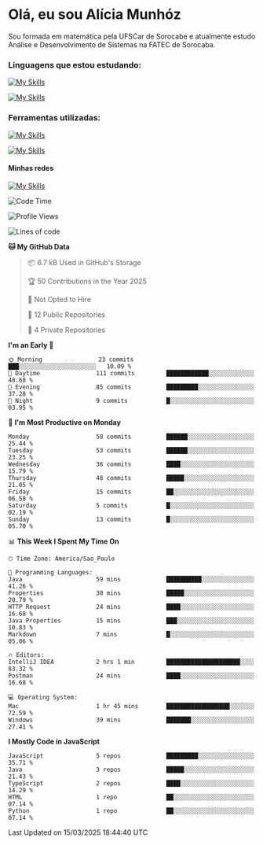 # Olá, eu sou Alícia Munhóz

<p>Sou formada em matemática pela UFSCar de Sorocabe e atualmente estudo Análise e Desenvolvimento de Sistemas na FATEC de Sorocaba.</p>

### Linguagens que estou estudando:

[![My Skills](https://skillicons.dev/icons?i=js,ts,html,css)](https://skillicons.dev)


[![My Skills](https://skillicons.dev/icons?i=nodejs,java,py,latex)](https://skillicons.dev)

### Ferramentas utilizadas:

[![My Skills](https://skillicons.dev/icons?i=vscode,discord,figma,git)](https://skillicons.dev)

[![My Skills](https://skillicons.dev/icons?i=github,gmail,mongodb,sublime)](https://skillicons.dev)

#### Minhas redes
[![My Skills](https://skillicons.dev/icons?i=linkedin)](https://www.linkedin.com/in/aliciamunhozfrancodecamargo/)

<!--START_SECTION:waka-->
![Code Time](http://img.shields.io/badge/Code%20Time-261%20hrs%2026%20mins-blue)

![Profile Views](http://img.shields.io/badge/Profile%20Views-0-blue)

![Lines of code](https://img.shields.io/badge/From%20Hello%20World%20I%27ve%20Written-96.4%20thousand%20lines%20of%20code-blue)

**🐱 My GitHub Data** 

> 📦 6.7 kB Used in GitHub's Storage 
 > 
> 🏆 50 Contributions in the Year 2025
 > 
> 🚫 Not Opted to Hire
 > 
> 📜 12 Public Repositories 
 > 
> 🔑 4 Private Repositories 
 > 
**I'm an Early 🐤** 

```text
🌞 Morning                23 commits          ███░░░░░░░░░░░░░░░░░░░░░░   10.09 % 
🌆 Daytime                111 commits         ████████████░░░░░░░░░░░░░   48.68 % 
🌃 Evening                85 commits          █████████░░░░░░░░░░░░░░░░   37.28 % 
🌙 Night                  9 commits           █░░░░░░░░░░░░░░░░░░░░░░░░   03.95 % 
```
📅 **I'm Most Productive on Monday** 

```text
Monday                   58 commits          ██████░░░░░░░░░░░░░░░░░░░   25.44 % 
Tuesday                  53 commits          ██████░░░░░░░░░░░░░░░░░░░   23.25 % 
Wednesday                36 commits          ████░░░░░░░░░░░░░░░░░░░░░   15.79 % 
Thursday                 48 commits          █████░░░░░░░░░░░░░░░░░░░░   21.05 % 
Friday                   15 commits          ██░░░░░░░░░░░░░░░░░░░░░░░   06.58 % 
Saturday                 5 commits           █░░░░░░░░░░░░░░░░░░░░░░░░   02.19 % 
Sunday                   13 commits          █░░░░░░░░░░░░░░░░░░░░░░░░   05.70 % 
```


📊 **This Week I Spent My Time On** 

```text
🕑︎ Time Zone: America/Sao_Paulo

💬 Programming Languages: 
Java                     59 mins             ██████████░░░░░░░░░░░░░░░   41.26 % 
Properties               30 mins             █████░░░░░░░░░░░░░░░░░░░░   20.79 % 
HTTP Request             24 mins             ████░░░░░░░░░░░░░░░░░░░░░   16.68 % 
Java Properties          15 mins             ███░░░░░░░░░░░░░░░░░░░░░░   10.83 % 
Markdown                 7 mins              █░░░░░░░░░░░░░░░░░░░░░░░░   05.06 % 

🔥 Editors: 
IntelliJ IDEA            2 hrs 1 min         █████████████████████░░░░   83.32 % 
Postman                  24 mins             ████░░░░░░░░░░░░░░░░░░░░░   16.68 % 

💻 Operating System: 
Mac                      1 hr 45 mins        ██████████████████░░░░░░░   72.59 % 
Windows                  39 mins             ███████░░░░░░░░░░░░░░░░░░   27.41 % 
```

**I Mostly Code in JavaScript** 

```text
JavaScript               5 repos             █████████░░░░░░░░░░░░░░░░   35.71 % 
Java                     3 repos             █████░░░░░░░░░░░░░░░░░░░░   21.43 % 
TypeScript               2 repos             ████░░░░░░░░░░░░░░░░░░░░░   14.29 % 
HTML                     1 repo              ██░░░░░░░░░░░░░░░░░░░░░░░   07.14 % 
Python                   1 repo              ██░░░░░░░░░░░░░░░░░░░░░░░   07.14 % 
```




 Last Updated on 15/03/2025 18:44:40 UTC
<!--END_SECTION:waka-->
